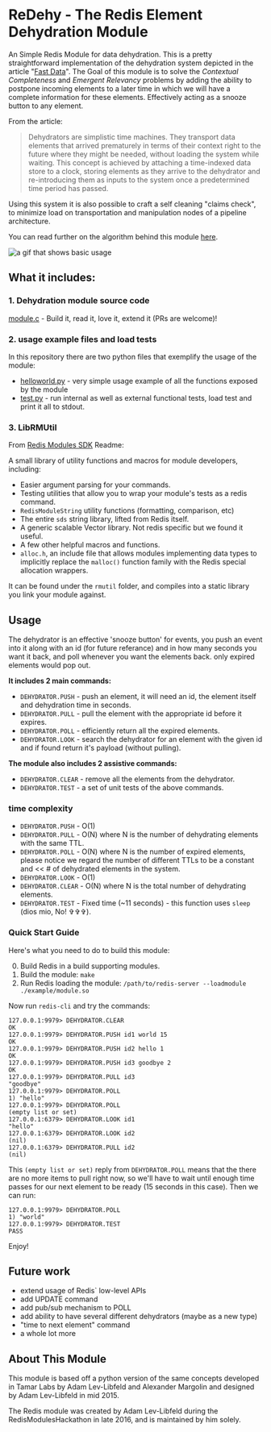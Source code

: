 # ReDehy - The Redis Element Dehydration Module
An Simple Redis Module for data dehydration. This is a pretty straightforward implementation of the dehydration system depicted in the article "[Fast Data](https://goo.gl/DDFFPO)". The Goal of this module is to solve the *Contextual Completeness* and *Emergent Relevancy* problems by adding the ability to postpone incoming elements to a later time in which we will have a complete information for these elements. Effectively acting as a snooze button to any element.

From the article:
> Dehydrators are simplistic time machines. They transport data elements that arrived prematurely in terms of their context right to the future where they might be needed, without loading the system while waiting. This concept is achieved by attaching a time-indexed data store to a clock, storing elements as they arrive to the dehydrator and re-introducing them as inputs to the system once a predetermined time period has passed.

Using this system it is also possible to craft a self cleaning "claims check", to minimize load on transportation and manipulation nodes of a pipeline architecture.

You can read further on the algorithm behind this module [here](Algorithm.md).

![a gif that shows basic usage](redehy-basics.gif)

## What it includes:

### 1. Dehydration module source code

[module.c](module.c) - Build it, read it, love it, extend it (PRs are welcome)!

### 2. usage example files and load tests

In this repository there are two python files that exemplify the usage of the module:
* [helloworld.py](helloworld.py) - very simple usage example of all the functions exposed by the module
* [test.py](test.py) - run internal as well as external functional tests, load test and print it all to stdout.

### 3. LibRMUtil

From [Redis Modules SDK](https://github.com/RedisLabs/RedisModulesSDK) Readme:

A small library of utility functions and macros for module developers, including:

* Easier argument parsing for your commands.
* Testing utilities that allow you to wrap your module's tests as a redis command.
* `RedisModuleString` utility functions (formatting, comparison, etc)
* The entire `sds` string library, lifted from Redis itself.
* A generic scalable Vector library. Not redis specific but we found it useful.
* A few other helpful macros and functions.
* `alloc.h`, an include file that allows modules implementing data types to implicitly replace the `malloc()` function family with the Redis special allocation wrappers.

It can be found under the `rmutil` folder, and compiles into a static library you link your module against.    

## Usage

The dehydrator is an effective 'snooze button' for events, you push an event into it along with an id (for future referance) and in how many seconds you want it back, and poll whenever you want the elements back. only expired elements would pop out.

**It includes 2 main commands:**

* `DEHYDRATOR.PUSH` - push an element, it will need an id, the element itself and dehydration time in seconds.
* `DEHYDRATOR.PULL` - pull the element with the appropriate id before it expires.
* `DEHYDRATOR.POLL` - efficiently return all the expired elements.
* `DEHYDRATOR.LOOK` - search the dehydrator for an element with the given id and if found return it's payload (without pulling).

**The module also includes 2 assistive commands:**
* `DEHYDRATOR.CLEAR` - remove all the elements from the dehydrator.
* `DEHYDRATOR.TEST`  - a set of unit tests of the above commands.

### time complexity

* `DEHYDRATOR.PUSH`  - O(1)
* `DEHYDRATOR.PULL`  - O(N) where N is the number of dehydrating elements with the same TTL.
* `DEHYDRATOR.POLL`  - O(N) where N is the number of expired elements, please notice we regard the number of different TTLs to be a constant and << # of dehydrated elements in the system.
* `DEHYDRATOR.LOOK`  - O(1)
* `DEHYDRATOR.CLEAR` - O(N) where N is the total number of dehydrating elements.
* `DEHYDRATOR.TEST`  - Fixed time (~11 seconds) - this function uses `sleep` (dios mio, No! &#x271e;&#x271e;&#x271e;).

### Quick Start Guide

Here's what you need to do to build this module:

0. Build Redis in a build supporting modules.
1. Build the module: `make`
3. Run Redis loading the module: `/path/to/redis-server --loadmodule ./example/module.so`

Now run `redis-cli` and try the commands:

```
127.0.0.1:9979> DEHYDRATOR.CLEAR
OK
127.0.0.1:9979> DEHYDRATOR.PUSH id1 world 15
OK
127.0.0.1:9979> DEHYDRATOR.PUSH id2 hello 1
OK
127.0.0.1:9979> DEHYDRATOR.PUSH id3 goodbye 2
OK
127.0.0.1:9979> DEHYDRATOR.PULL id3
"goodbye"
127.0.0.1:9979> DEHYDRATOR.POLL
1) "hello"
127.0.0.1:9979> DEHYDRATOR.POLL
(empty list or set)
127.0.0.1:6379> DEHYDRATOR.LOOK id1
"hello"
127.0.0.1:6379> DEHYDRATOR.LOOK id2
(nil)
127.0.0.1:6379> DEHYDRATOR.PULL id2
(nil)
```

This `(empty list or set)` reply from `DEHYDRATOR.POLL` means that the there are no more items to pull right now, so we'll have to wait until enough time passes for our next element to be ready (15 seconds in this case). Then we can run:

```
127.0.0.1:9979> DEHYDRATOR.POLL
1) "world"
127.0.0.1:9979> DEHYDRATOR.TEST
PASS
```

Enjoy!


## Future work

* extend usage of Redis` low-level APIs
* add UPDATE command
* add pub/sub mechanism to POLL
* add ability to have several different dehydrators (maybe as a new type)
* "time to next element" command
* a whole lot more

## About This Module

This module is based off a python version of the same concepts developed in Tamar Labs by Adam Lev-Libfeld and Alexander Margolin and designed by Adam Lev-Libfeld in mid 2015.

The Redis module was created by Adam Lev-Libfeld during the RedisModulesHackathon in late 2016, and is maintained by him solely.
